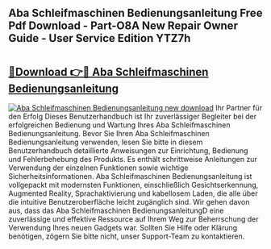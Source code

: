 ## Aba Schleifmaschinen Bedienungsanleitung Free Pdf Download - Part-O8A New Repair Owner Guide - User Service Edition YTZ7h

# <h2><a href="http://df19qwb.blite.top/?on=Aba+Schleifmaschinen+Bedienungsanleitung">🔗Download 👉🔴 Aba Schleifmaschinen Bedienungsanleitung</a></h2>

[![Aba Schleifmaschinen Bedienungsanleitung new download](https://i.imgur.com/lujVjoI.png)](http://df19qwb.blite.top/?on=Aba+Schleifmaschinen+Bedienungsanleitung)
Ihr Partner für den Erfolg Dieses Benutzerhandbuch ist Ihr zuverlässiger Begleiter bei der erfolgreichen Bedienung und Wartung Ihres Aba Schleifmaschinen Bedienungsanleitung. Bevor Sie Ihren Aba Schleifmaschinen Bedienungsanleitung verwenden, lesen Sie bitte in diesem Benutzerhandbuch detaillierte Anweisungen zur Einrichtung, Bedienung und Fehlerbehebung des Produkts. Es enthält schrittweise Anleitungen zur Verwendung der einzelnen Funktionen sowie wichtige Sicherheitsinformationen. Aba Schleifmaschinen Bedienungsanleitung ist vollgepackt mit modernsten Funktionen, einschließlich Gesichtserkennung, Augmented Reality, Sprachaktivierung und kabellosem Laden, die alle über die intuitive Benutzeroberfläche leicht zugänglich sind. Wir gehen davon aus, dass das Aba Schleifmaschinen BedienungsanleitungD eine zuverlässige und effektive Ressource auf Ihrem Weg zur Beherrschung der Verwendung Ihres neuen Gadgets war. Sollten Sie Hilfe oder Klärung benötigen, zögern Sie bitte nicht, unser Support-Team zu kontaktieren.
